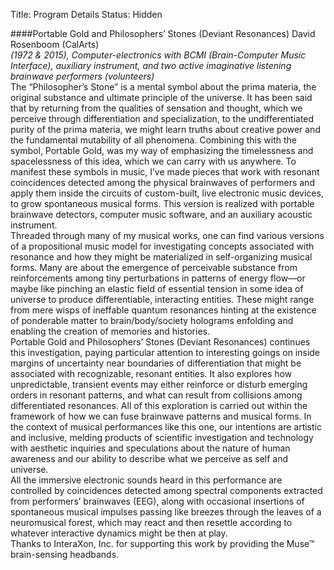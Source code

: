 Title: Program Details
Status: Hidden

####Portable Gold and Philosophers’ Stones (Deviant Resonances)
David Rosenboom	(CalArts)  
*(1972 & 2015), Computer-electronics with BCMI (Brain-Computer Music Interface), auxiliary instrument, and two active imaginative listening brainwave performers (volunteers)*  
The “Philosopher’s Stone” is a mental symbol about the prima materia, the original substance and ultimate principle of the universe. It has been said that by returning from the qualities of sensation and thought, which we perceive through differentiation and specialization, to the undifferentiated purity of the prima materia, we might learn truths about creative power and the fundamental mutability of all phenomena. Combining this with the symbol, Portable Gold, was my way of emphasizing the timelessness and spacelessness of this idea, which we can carry with us anywhere. To manifest these symbols in music, I’ve made pieces that work with resonant coincidences detected among the physical brainwaves of performers and apply them inside the circuits of custom-built, live electronic music devices, to grow spontaneous musical forms. This version is realized with portable brainwave detectors, computer music software, and an auxiliary acoustic instrument.  
Threaded through many of my musical works, one can find various versions of a propositional music model for investigating concepts associated with resonance and how they might be materialized in self-organizing musical forms. Many are about the emergence of perceivable substance from reinforcements among tiny perturbations in patterns of energy flow—or maybe like pinching an elastic field of essential tension in some idea of universe to produce differentiable, interacting entities. These might range from mere wisps of ineffable quantum resonances hinting at the existence of ponderable matter to brain/body/society holograms enfolding and enabling the creation of memories and histories.  
Portable Gold and Philosophers’ Stones (Deviant Resonances) continues this investigation, paying particular attention to interesting goings on inside margins of uncertainty near boundaries of differentiation that might be associated with recognizable, resonant entities. It also explores how unpredictable, transient events may either reinforce or disturb emerging orders in resonant patterns, and what can result from collisions among differentiated resonances. All of this exploration is carried out within the framework of how we can fuse brainwave patterns and musical forms. In the context of musical performances like this one, our intentions are artistic and inclusive, melding products of scientific investigation and technology with aesthetic inquiries and speculations about the nature of human awareness and our ability to describe what we perceive as self and universe.  
All the immersive electronic sounds heard in this performance are controlled by coincidences detected among spectral components extracted from performers’ brainwaves (EEG), along with occasional insertions of spontaneous musical impulses passing like breezes through the leaves of a neuromusical forest, which may react and then resettle according to whatever interactive dynamics might be then at play.  
Thanks to InteraXon, Inc. for supporting this work by providing the Muse™ brain-sensing headbands.  

